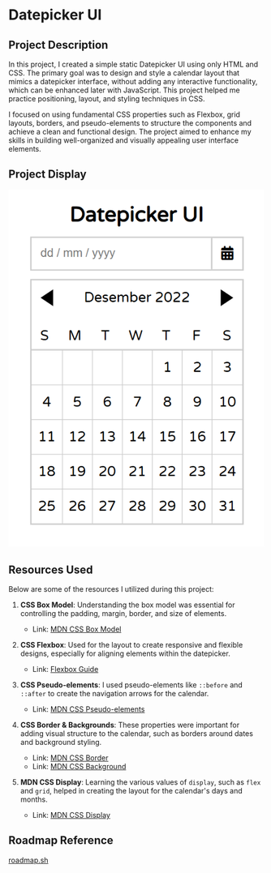 # Datepicker UI

## Project Description

In this project, I created a simple static Datepicker UI using only HTML and CSS. The primary goal was to design and style a calendar layout that mimics a datepicker interface, without adding any interactive functionality, which can be enhanced later with JavaScript. This project helped me practice positioning, layout, and styling techniques in CSS.

I focused on using fundamental CSS properties such as Flexbox, grid layouts, borders, and pseudo-elements to structure the components and achieve a clean and functional design. The project aimed to enhance my skills in building well-organized and visually appealing user interface elements.

## Project Display

![image](/Frontend/06-Datepicker-UI/assets/Datepicker-UI.png)

## Resources Used

Below are some of the resources I utilized during this project:

1. **CSS Box Model**: Understanding the box model was essential for controlling the padding, margin, border, and size of elements.

   - Link: [MDN CSS Box Model](https://developer.mozilla.org/en-US/docs/Web/CSS/CSS_Box_Model)

2. **CSS Flexbox**: Used for the layout to create responsive and flexible designs, especially for aligning elements within the datepicker.

   - Link: [Flexbox Guide](https://css-tricks.com/snippets/css/a-guide-to-flexbox/)

3. **CSS Pseudo-elements**: I used pseudo-elements like `::before` and `::after` to create the navigation arrows for the calendar.

   - Link: [MDN CSS Pseudo-elements](https://developer.mozilla.org/en-US/docs/Web/CSS/Pseudo-elements)

4. **CSS Border & Backgrounds**: These properties were important for adding visual structure to the calendar, such as borders around dates and background styling.

   - Link: [MDN CSS Border](https://developer.mozilla.org/en-US/docs/Web/CSS/border)
   - Link: [MDN CSS Background](https://developer.mozilla.org/en-US/docs/Web/CSS/background)

5. **MDN CSS Display**: Learning the various values of `display`, such as `flex` and `grid`, helped in creating the layout for the calendar's days and months.
   - Link: [MDN CSS Display](https://developer.mozilla.org/en-US/docs/Web/CSS/display)

## Roadmap Reference

[roadmap.sh](https://roadmap.sh/projects/datepicker-ui)
